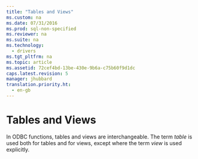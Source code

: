 ```yaml
---
title: "Tables and Views"
ms.custom: na
ms.date: 07/31/2016
ms.prod: sql-non-specified
ms.reviewer: na
ms.suite: na
ms.technology: 
  - drivers
ms.tgt_pltfrm: na
ms.topic: article
ms.assetid: 72cef4bd-13be-430e-9b6a-c75b60f9d1dc
caps.latest.revision: 5
manager: jhubbard
translation.priority.ht: 
  - en-gb
---
```

# Tables and Views
In ODBC functions, tables and views are interchangeable. The term *table* is used both for tables and for views, except where the term *view* is used explicitly.